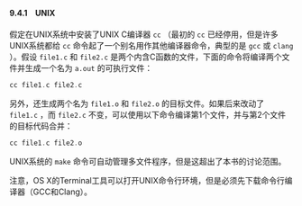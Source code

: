 #### 9.4.1　UNIX

假定在UNIX系统中安装了UNIX C编译器 `cc` （最初的 `cc` 已经停用，但是许多UNIX系统都给 `cc` 命令起了一个别名用作其他编译器命令，典型的是 `gcc` 或 `clang` ）。假设 `file1.c` 和 `file2.c` 是两个内含C函数的文件，下面的命令将编译两个文件并生成一个名为 `a.out` 的可执行文件：

```c
cc file1.c file2.c
```

另外，还生成两个名为 `file1.o` 和 `file2.o` 的目标文件。如果后来改动了 `file1.c` ，而 `file2.c` 不变，可以使用以下命令编译第1个文件，并与第2个文件的目标代码合并：

```c
cc file1.c file2.o
```

UNIX系统的 `make` 命令可自动管理多文件程序，但是这超出了本书的讨论范围。

注意，OS X的Terminal工具可以打开UNIX命令行环境，但是必须先下载命令行编译器（GCC和Clang）。

